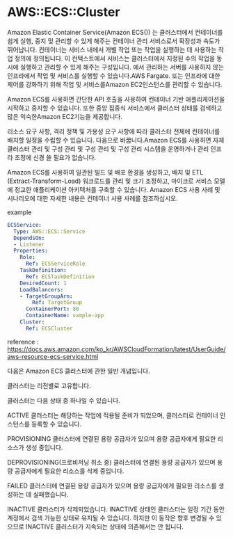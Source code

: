 # AWS::ECS::Cluster
Amazon Elastic Container Service(Amazon ECS()) 는 클러스터에서 컨테이너를 쉽게 실행, 중지 및 관리할 수 있게 해주는 컨테이너 관리 서비스로서 확장성과 속도가 뛰어납니다. 컨테이너는 서비스 내에서 개별 작업 또는 작업을 실행하는 데 사용하는 작업 정의에 정의됩니다. 이 컨텍스트에서 서비스는 클러스터에서 지정된 수의 작업을 동시에 실행하고 관리할 수 있게 해주는 구성입니다. 에서 관리하는 서버를 사용하지 않는 인프라에서 작업 및 서비스를 실행할 수 있습니다.AWS Fargate. 또는 인프라에 대한 제어를 강화하기 위해 작업 및 서비스를Amazon EC2인스턴스를 관리할 수 있습니다.

Amazon ECS를 사용하면 간단한 API 호출을 사용하여 컨테이너 기반 애플리케이션을 시작하고 중지할 수 있습니다. 또한 중앙 집중식 서비스에서 클러스터 상태를 검색하고 많은 익숙한Amazon EC2기능을 제공합니다.

리소스 요구 사항, 격리 정책 및 가용성 요구 사항에 따라 클러스터 전체에 컨테이너를 배치할 일정을 수립할 수 있습니다. 다음으로 바꿉니다.Amazon ECS를 사용하면 자체 클러스터 관리 및 구성 관리 및 구성 관리 및 구성 관리 시스템을 운영하거나 관리 인프라 조정에 신경 쓸 필요가 없습니다.

Amazon ECS를 사용하여 일관된 빌드 및 배포 환경을 생성하고, 배치 및 ETL (Extract-Transform-Load) 워크로드를 관리 및 크기 조정하고, 마이크로 서비스 모델에 정교한 애플리케이션 아키텍처를 구축할 수 있습니다. Amazon ECS 사용 사례 및 시나리오에 대한 자세한 내용은 컨테이너 사용 사례를 참조하십시오.

example
```yaml
ECSService:
  Type: AWS::ECS::Service
  DependsOn:
  - Listener
  Properties:
    Role:
      Ref: ECSServiceRole
    TaskDefinition:
      Ref: ECSTaskDefinition
    DesiredCount: 1
    LoadBalancers:
    - TargetGroupArn:
        Ref: TargetGroup
      ContainerPort: 80
      ContainerName: sample-app
    Cluster:
      Ref: ECSCluster
```

reference : https://docs.aws.amazon.com/ko_kr/AWSCloudFormation/latest/UserGuide/aws-resource-ecs-service.html

다음은 Amazon ECS 클러스터에 관한 일반 개념입니다.

클러스터는 리전별로 고유합니다.

클러스터는 다음 상태 중 하나일 수 있습니다.

ACTIVE
클러스터는 해당하는 작업에 적용될 준비가 되었으며, 클러스터로 컨테이너 인스턴스를 등록할 수 있습니다.

PROVISIONING
클러스터에 연결된 용량 공급자가 있으며 용량 공급자에게 필요한 리소스가 생성 중입니다.

DEPROVISIONING(프로비저닝 취소 중)
클러스터에 연결된 용량 공급자가 있으며 용량 공급자에게 필요한 리소스를 삭제 중입니다.

FAILED
클러스터에 연결된 용량 공급자가 있으며 용량 공급자에게 필요한 리소스를 생성하는 데 실패했습니다.

INACTIVE
클러스터가 삭제되었습니다. INACTIVE 상태인 클러스터는 일정 기간 동안 계정에서 검색 가능한 상태로 유지될 수 있습니다. 하지만 이 동작은 향후 변경될 수 있으므로 INACTIVE 클러스터가 지속되는 상태에 의존해서는 안 됩니다.
